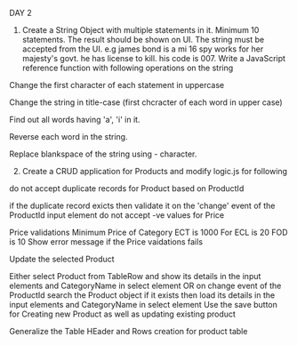 DAY 2

1. Create a String Object with multiple statements in it. Minimum 10 statements. The result should be shown on UI. The string must be accepted from the UI. e.g james bond is a mi 16 spy works for her majesty's govt. he has license to kill. his code is 007.
Write a JavaScript reference function with following operations on the string

Change the first character of each statement in uppercase

Change the string in title-case (first chcracter of each word in upper case)

Find out all words having 'a', 'i' in it.

Reverse each word in the string.

Replace blankspace of the string using - character.


2. Create a CRUD application for Products and modify logic.js for following

do not accept duplicate records for Product based on ProductId

if the duplicate record exicts then validate it on the 'change' event of the ProductId input element
do not accept -ve values for Price

Price validations
Minimum Price of Category ECT is 1000
For ECL is 20
FOD is 10
Show error message if the Price vaidations fails

Update the selected Product

Either select Product from TableRow and show its details in the input elements and CategoryName in select element
OR on change event of the ProductId search the Product object if it exists then load its details in the input elements and CategoryName in select element
Use the save button for Creating new Product as well as updating existing product

Generalize the Table HEader and Rows creation for product table